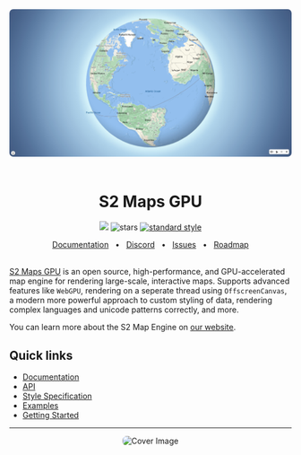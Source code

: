 <div align="center">
  <img src="public/s2-globe.jpg" alt="Cover Image" style="border-radius: 7px; max-width: 100%; margin-bottom: 20px"/>
</div>
<h1 align="center">S2 Maps GPU</h1>

<p align="center">
<a href="https://discord.opens2.com" target="_blank"><img height=20 src="https://img.shields.io/discord/953563031701426206" /></a>
<img src="https://img.shields.io/github/stars/Open-S2/s2maps-gpu" alt="stars">
<a href="https://standardjs.com"><img src="https://img.shields.io/badge/code_style-standard-brightgreen.svg" alt="standard style" /></a>
</p>

<div align="center">
  <a href="https://opens2.com/docs/maps">Documentation</a>
  <span>&nbsp;&nbsp;•&nbsp;&nbsp;</span>
  <a href="https://discord.opens2.com">Discord</a>
  <span>&nbsp;&nbsp;•&nbsp;&nbsp;</span>
  <a href="https://github.com/Open-S2/s2maps-gpu/issues/new">Issues</a>
  <span>&nbsp;&nbsp;•&nbsp;&nbsp;</span>
  <a href="https://github.com/Open-S2/s2maps-gpu/issues/2">Roadmap</a>
</div>

<br />

[S2 Maps GPU](https://opens2.com/s2maps-gpu) is an open source, high-performance, and GPU-accelerated map engine for rendering large-scale, interactive maps. Supports advanced features like `WebGPU`, rendering on a seperate thread using `OffscreenCanvas`, a modern more powerful approach to custom styling of data, rendering complex languages and unicode patterns correctly, and more.

You can learn more about the S2 Map Engine on [our website](https://opens2.com/s2maps-gpu).

## Quick links

- [Documentation](https://opens2.com/docs/maps)
- [API](https://opens2.com/docs/maps/api)
- [Style Specification](https://opens2.com/docs/maps/style-specification)
- [Examples](https://opens2.com/docs/maps/examples)
- [Getting Started](https://opens2.com/docs/maps/getting-started)

---

<div align="center">
  <img src="public/3d-cards.png" alt="Cover Image" style="border-radius: 7px; max-width: 100%;"/>
</div>

